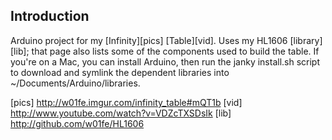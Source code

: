 Introduction
------------

Arduino project for my [Infinity][pics] [Table][vid].  Uses my HL1606 [library][lib]; that page also lists some of the components used to build the table.  If you're on a Mac, you can install Arduino, then run the janky install.sh script to download and symlink the dependent libraries into ~/Documents/Arduino/libraries.

[pics] http://w01fe.imgur.com/infinity_table#mQT1b
[vid] http://www.youtube.com/watch?v=VDZcTXSDsIk
[lib] http://github.com/w01fe/HL1606

